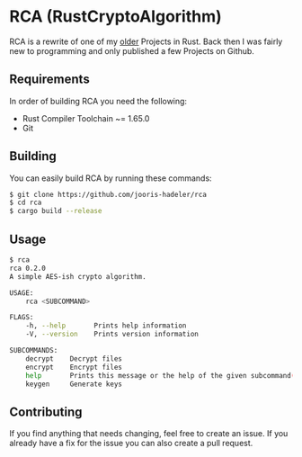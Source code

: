 # RCA (RustCryptoAlgorithm)
RCA is a rewrite of one of my [older](https://github.com/Jooarye/jca) Projects in Rust. 
Back then I was fairly new to programming and only published a few Projects on Github.

## Requirements
In order of building RCA you need the following:
- Rust Compiler Toolchain ~= 1.65.0
- Git

## Building
You can easily build RCA by running these commands:
```bash
$ git clone https://github.com/jooris-hadeler/rca
$ cd rca
$ cargo build --release
```

## Usage
```bash
$ rca
rca 0.2.0
A simple AES-ish crypto algorithm.

USAGE:
    rca <SUBCOMMAND>

FLAGS:
    -h, --help       Prints help information
    -V, --version    Prints version information

SUBCOMMANDS:
    decrypt    Decrypt files
    encrypt    Encrypt files
    help       Prints this message or the help of the given subcommand(s)
    keygen     Generate keys
```

## Contributing
If you find anything that needs changing, feel free to create an issue.
If you already have a fix for the issue you can also create a pull request.
